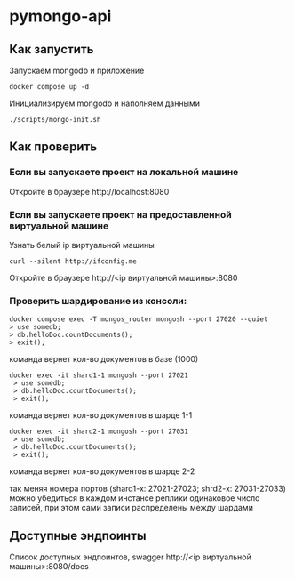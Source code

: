 # pymongo-api

## Как запустить

Запускаем mongodb и приложение

```shell
docker compose up -d
```

Инициализируем mongodb и наполняем данными

```shell
./scripts/mongo-init.sh
```

## Как проверить

### Если вы запускаете проект на локальной машине

Откройте в браузере http://localhost:8080

### Если вы запускаете проект на предоставленной виртуальной машине

Узнать белый ip виртуальной машины

```shell
curl --silent http://ifconfig.me
```

Откройте в браузере http://<ip виртуальной машины>:8080

### Проверить шардирование из консоли:

``` shell
docker compose exec -T mongos_router mongosh --port 27020 --quiet
> use somedb;
> db.helloDoc.countDocuments();
> exit();
```

команда вернет кол-во документов в базе (1000)

``` shell
docker exec -it shard1-1 mongosh --port 27021
 > use somedb;
 > db.helloDoc.countDocuments();
 > exit(); 
```
команда вернет кол-во документов в шарде 1-1


``` shell
docker exec -it shard2-1 mongosh --port 27031
 > use somedb;
 > db.helloDoc.countDocuments();
 > exit(); 
```
команда вернет кол-во документов в шарде 2-2

так меняя номера портов (shard1-x: 27021-27023; shrd2-x: 27031-27033) можно убедиться в каждом инстансе реплики одинаковое число записей, при этом сами записи распределены между шардами 


## Доступные эндпоинты

Список доступных эндпоинтов, swagger http://<ip виртуальной машины>:8080/docs

